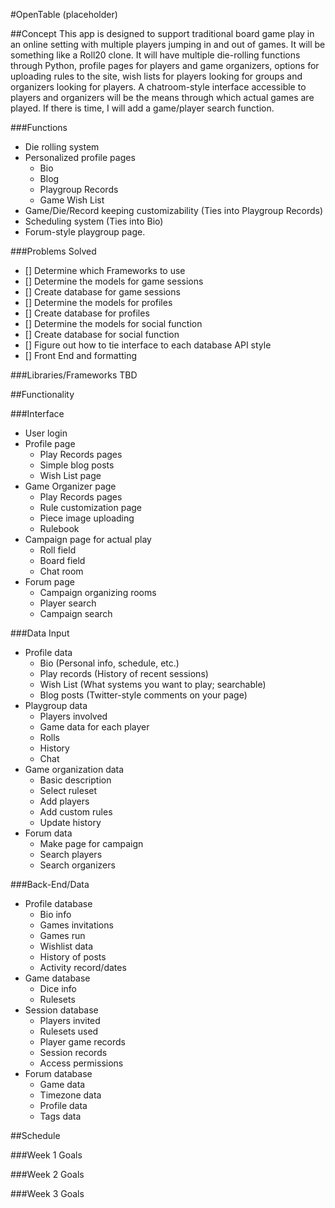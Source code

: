 #OpenTable (placeholder)

##Concept
This app is designed to support traditional board game play in an online setting with multiple players jumping in and out of games. It will be something like a Roll20 clone. It will have multiple die-rolling functions through Python, profile pages for players and game organizers, options for uploading rules to the site, wish lists for players looking for groups and organizers looking for players. A chatroom-style interface accessible to players and organizers will be the means through which actual games are played. If there is time, I will add a game/player search function.

###Functions
* Die rolling system
* Personalized profile pages
  - Bio
  - Blog
  - Playgroup Records
  - Game Wish List
* Game/Die/Record keeping customizability (Ties into Playgroup Records)
* Scheduling system (Ties into Bio)
* Forum-style playgroup page.

###Problems Solved
- [] Determine which Frameworks to use
- [] Determine the models for game sessions
- [] Create database for game sessions
- [] Determine the models for profiles
- [] Create database for profiles
- [] Determine the models for social function
- [] Create database for social function
- [] Figure out how to tie interface to each database API style
- [] Front End and formatting

###Libraries/Frameworks
TBD

##Functionality

###Interface
* User login
* Profile page
  - Play Records pages
  - Simple blog posts
  - Wish List page
* Game Organizer page
  - Play Records pages
  - Rule customization page
  - Piece image uploading
  - Rulebook
* Campaign page for actual play
  - Roll field
  - Board field
  - Chat room
* Forum page
  - Campaign organizing rooms
  - Player search
  - Campaign search

###Data Input
* Profile data
  - Bio (Personal info, schedule, etc.)
  - Play records (History of recent sessions)
  - Wish List (What systems you want to play; searchable)
  - Blog posts (Twitter-style comments on your page)
* Playgroup data
  - Players involved
  - Game data for each player
  - Rolls
  - History
  - Chat
* Game organization data
  - Basic description
  - Select ruleset
  - Add players
  - Add custom rules
  - Update history
* Forum data
  - Make page for campaign
  - Search players
  - Search organizers

###Back-End/Data
* Profile database
  - Bio info
  - Games invitations
  - Games run
  - Wishlist data
  - History of posts
  - Activity record/dates
* Game database
  - Dice info
  - Rulesets
* Session database
  - Players invited
  - Rulesets used
  - Player game records
  - Session records
  - Access permissions
* Forum database
  - Game data
  - Timezone data
  - Profile data
  - Tags data

##Schedule

###Week 1 Goals

###Week 2 Goals

###Week 3 Goals

